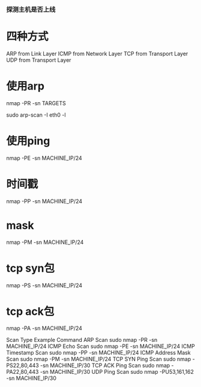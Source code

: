 ### 探测主机是否上线

# 四种方式
ARP from Link Layer
ICMP from Network Layer
TCP from Transport Layer
UDP from Transport Layer

# 使用arp
nmap -PR -sn TARGETS

sudo arp-scan -I eth0 -l

# 使用ping
nmap -PE -sn MACHINE_IP/24

# 时间戳
nmap -PP -sn MACHINE_IP/24

# mask
nmap -PM -sn MACHINE_IP/24

# tcp syn包
nmap -PS -sn MACHINE_IP/24

# tcp ack包
nmap -PA -sn MACHINE_IP/24

Scan Type	Example Command
ARP Scan	                          sudo nmap -PR -sn MACHINE_IP/24
ICMP Echo Scan	                 sudo nmap -PE -sn MACHINE_IP/24
ICMP Timestamp Scan	         sudo nmap -PP -sn MACHINE_IP/24
ICMP Address Mask Scan	   sudo nmap -PM -sn MACHINE_IP/24
TCP SYN Ping Scan	          sudo nmap -PS22,80,443 -sn MACHINE_IP/30
TCP ACK Ping Scan	         sudo nmap -PA22,80,443 -sn MACHINE_IP/30
UDP Ping Scan	                 sudo nmap -PU53,161,162 -sn MACHINE_IP/30